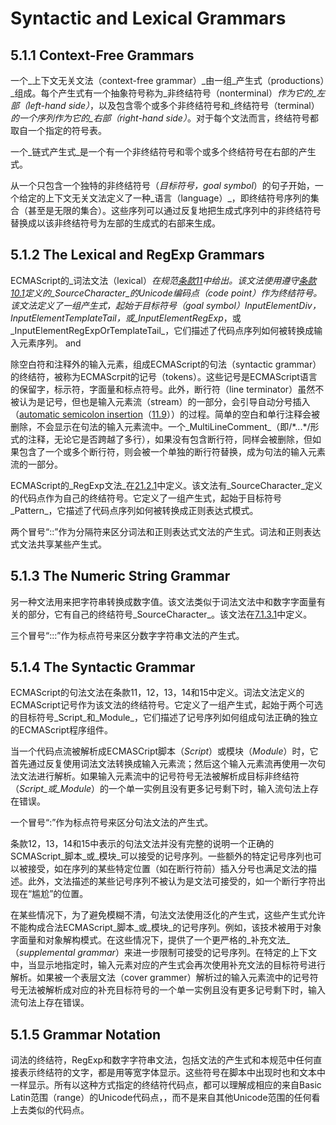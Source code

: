 # Syntactic and Lexical Grammars

## 5.1.1 Context-Free Grammars

一个_上下文无关文法（context-free grammar）_由一组_产生式（productions）_组成。每个产生式有一个抽象符号称为_非终结符号（nonterminal）_作为它的_左部（left-hand side）_，以及包含零个或多个非终结符号和_终结符号（terminal）_的一个序列作为它的_右部（right-hand side）_。对于每个文法而言，终结符号都取自一个指定的符号表。

一个_链式产生式_是一个有一个非终结符号和零个或多个终结符号在右部的产生式。

从一个只包含一个独特的非终结符号（_目标符号，goal symbol_）的句子开始，一个给定的上下文无关文法定义了一种_语言（language）_，即终结符号序列的集合（甚至是无限的集合）。这些序列可以通过反复地把生成式序列中的非终结符号替换成以该非终结符号为左部的生成式的右部来生成。

## 5.1.2 The Lexical and RegExp Grammars

ECMAScript的_词法文法（lexical）_在规范[条款11](https://github.com/js-geek/ecmascript-language-specification-cn/tree/8255e51ad8526c3a1dcf79b6c70215a896ad1301/manuscript/11_ecmascript_language_lexical_grammar/README.md)中给出。该文法使用遵守[条款10.1](https://github.com/js-geek/ecmascript-language-specification-cn/tree/8255e51ad8526c3a1dcf79b6c70215a896ad1301/manuscript/10_scmascript_language_source_code/10_1_source_text.md)定义的_SourceCharacter_的Unicode编码点（code point）作为终结符号。该文法定义了一组产生式，起始于目标符号（goal symbol）_InputElementDiv_，_InputElementTemplateTail_，或_InputElementRegExp_，或_InputElementRegExpOrTemplateTail_，它们描述了代码点序列如何被转换成输入元素序列。 and

除空白符和注释外的输入元素，组成ECMAScript的句法（syntactic grammar）的终结符，被称为ECMAScrpit的记号（tokens）。这些记号是ECMAScript语言的保留字，标示符，字面量和标点符号。此外，断行符（line terminator）虽然不被认为是记号，但也是输入元素流（stream）的一部分，会引导自动分号插入（[automatic semicolon insertion](https://github.com/js-geek/ecmascript-language-specification-cn/tree/8255e51ad8526c3a1dcf79b6c70215a896ad1301/manuscript/11_ecmascript_language_lexical_grammar/11_9_automatic_semicolon_insertion.md)（[11.9](https://github.com/js-geek/ecmascript-language-specification-cn/tree/8255e51ad8526c3a1dcf79b6c70215a896ad1301/manuscript/11_ecmascript_language_lexical_grammar/11_9_automatic_semicolon_insertion.md)））的过程。简单的空白和单行注释会被删除，不会显示在句法的输入元素流中。一个_MultiLineComment_（即/\*...\*/形式的注释，无论它是否跨越了多行），如果没有包含断行符，同样会被删除，但如果包含了一个或多个断行符，则会被一个单独的断行符替换，成为句法的输入元素流的一部分。

ECMAScript的_RegExp文法_在[21.2.1](https://github.com/js-geek/ecmascript-language-specification-cn/tree/8255e51ad8526c3a1dcf79b6c70215a896ad1301/manuscript/21_text_processing/21_2_regexp_objects.md)中定义。该文法有_SourceCharacter_定义的代码点作为自己的终结符号。它定义了一组产生式，起始于目标符号_Pattern_，它描述了代码点序列如何被转换成正则表达式模式。

两个冒号“::”作为分隔符来区分词法和正则表达式文法的产生式。词法和正则表达式文法共享某些产生式。

## 5.1.3 The Numeric String Grammar

另一种文法用来把字符串转换成数字值。该文法类似于词法文法中和数字字面量有关的部分，它有自己的终结符号_SourceCharacter_。该文法在[7.1.3.1](https://github.com/js-geek/ecmascript-language-specification-cn/tree/8255e51ad8526c3a1dcf79b6c70215a896ad1301/manuscript/7_abstract_operations/7_1_type_conversion.md)中定义。

三个冒号“:::”作为标点符号来区分数字字符串文法的产生式。

## 5.1.4 The Syntactic Grammar

ECMAScript的句法文法在条款11，12，13，14和15中定义。词法文法定义的ECMAScript记号作为该文法的终结符号。它定义了一组产生式，起始于两个可选的目标符号_Script_和_Module_，它们描述了记号序列如何组成句法正确的独立的ECMAScript程序组件。

当一个代码点流被解析成ECMASCript脚本（_Script_）或模块（_Module_）时，它首先通过反复使用词法文法转换成输入元素流；然后这个输入元素流再使用一次句法文法进行解析。如果输入元素流中的记号符号无法被解析成目标非终结符（_Script_或_Module_）的一个单一实例且没有更多记号剩下时，输入流句法上存在错误。

一个冒号“:”作为标点符号来区分句法文法的产生式。

条款12，13，14和15中表示的句法文法并没有完整的说明一个正确的SCMAScript_脚本_或_模块_可以接受的记号序列。一些额外的特定记号序列也可以被接受，如在序列的某些特定位置（如在断行符前）插入分号也满足文法的描述。此外，文法描述的某些记号序列不被认为是文法可接受的，如一个断行字符出现在“尴尬”的位置。

在某些情况下，为了避免模糊不清，句法文法使用泛化的产生式，这些产生式允许不能构成合法ECMAScript_脚本_或_模块_的记号序列。例如，该技术被用于对象字面量和对象解构模式。在这些情况下，提供了一个更严格的_补充文法_（_supplemental grammar_）来进一步限制可接受的记号序列。在特定的上下文中，当显示地指定时，输入元素对应的产生式会再次使用补充文法的目标符号进行解析。如果被一个表层文法（cover grammer）解析过的输入元素流中的记号符号无法被解析成对应的补充目标符号的一个单一实例且没有更多记号剩下时，输入流句法上存在错误。

## 5.1.5 Grammar Notation

词法的终结符，RegExp和数字字符串文法，包括文法的产生式和本规范中任何直接表示终结符的文字，都是用等宽字体显示。这些符号在脚本中出现时也和文本中一样显示。所有以这种方式指定的终结符代码点，都可以理解成相应的来自Basic Latin范围（range）的Unicode代码点，，而不是来自其他Unicode范围的任何看上去类似的代码点。

